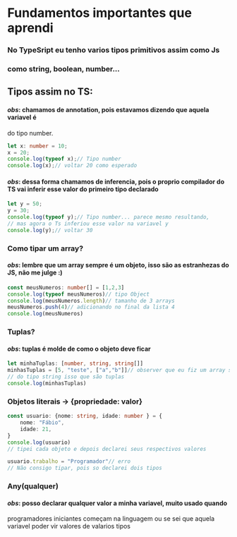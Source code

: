 # Fundamentos importantes que aprendi

### No TypeSript eu tenho varios tipos primitivos assim como Js
### como string, boolean, number...

## Tipos assim no TS:
#### *obs*: chamamos de <strong>annotation</strong>, pois estavamos dizendo que aquela variavel é
do tipo number.
```typescript 
let x: number = 10;
x = 20;
console.log(typeof x);// Tipo number
console.log(x);// voltar 20 como esperado
```

#### *obs*: dessa forma chamamos de <strong>inferencia</strong>, pois o proprio compilador do TS vai inferir esse valor do primeiro tipo declarado 
```typescript
let y = 50;
y = 30;
console.log(typeof y);// Tipo number... parece mesmo resultando,
// mas agora o Ts inferiou esse valor na variavel y
console.log(y);// voltar 30
```

### Como tipar um array? 
#### *obs*: lembre que um array sempre é um objeto, isso são as estranhezas do JS, não me julge :)

```typescript
const meusNumeros: number[] = [1,2,3]
console.log(typeof meusNumeros)// tipo Object
console.log(meusNumeros.length)// tamanho de 3 arrays
meusNumeros.push(4)// adicionando no final da lista 4
console.log(meusNumeros)
```

### Tuplas?
#### *obs*: tuplas é molde de como o objeto deve ficar
```typescript
let minhaTuplas: [number, string, string[]]
minhasTuplas = [5, "teste", ["a","b"]]// observer que eu fiz um array so
// do tipo string isso que são tuplas
console.log(minhasTuplas)
```

### Objetos literais -> {propriedade: valor}
```typescript
const usuario: {nome: string, idade: number } = {
    nome: "Fábio",
    idade: 21,
}
console.log(usuario)
// tipei cada objeto e depois declarei seus respectivos valores

usuario.trabalho = "Programador"// erro
// Não consigo tipar, pois so declarei dois tipos
```

### Any(qualquer)
#### *obs*: posso declarar qualquer valor a minha variavel, muito usado quando
programadores iniciantes começam na linguagem ou se sei que aquela variavel
poder vir valores de valarios tipos

